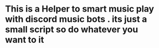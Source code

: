 # This is a Helper to smart music play with discord music bots . its just a small script so do whatever you want to it
